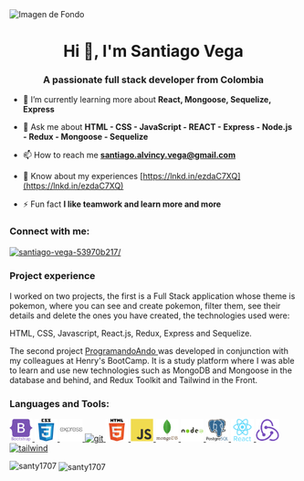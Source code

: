 
<img src="https://www.mejorconweb.com/images/programacion-web-barcelona.jpg" alt="Imagen de Fondo">

<h1 align="center">Hi 👋, I'm Santiago Vega</h1>
<h3 align="center">A passionate full stack developer from Colombia</h3>

- 🌱 I’m currently learning more about **React, Mongoose, Sequelize, Express**

- 💬 Ask me about **HTML - CSS - JavaScript - REACT - Express - Node.js - Redux - Mongoose - Sequelize**

- 📫 How to reach me **santiago.alvincy.vega@gmail.com**

- 📄 Know about my experiences [https://lnkd.in/ezdaC7XQ](https://lnkd.in/ezdaC7XQ)

- ⚡ Fun fact **I like teamwork and learn more and more**

<h3 align="left">Connect with me:</h3>
<p align="left">
<a href="https://linkedin.com/in/santiago-vega-53970b217/" target=”_blank”><img align="center" src="https://raw.githubusercontent.com/rahuldkjain/github-profile-readme-generator/master/src/images/icons/Social/linked-in-alt.svg" alt="santiago-vega-53970b217/" height="30" width="40" /></a>
</p>
 
<h3>Project experience</h3>
<p>
I worked on two projects, the first is a Full Stack application whose theme is pokemon, where you can see and create pokemon, filter them, see their details and delete the ones you have created, the technologies used were: </p>

<p> HTML, CSS, Javascript, React.js, Redux, Express and Sequelize. </p>

<p>The second project <a href="https://programando-ando-deploy.vercel.app/" target=”_blank”> ProgramandoAndo </a> was developed in conjunction with my colleagues at Henry's BootCamp. It is a study platform where I was able to learn and use new technologies such as MongoDB and Mongoose in the database and behind, and Redux Toolkit and Tailwind in the Front.</p>


<h3 align="left">Languages and Tools:</h3>
<p align="left"> <a href="https://getbootstrap.com" target="_blank" rel="noreferrer"> <img src="https://raw.githubusercontent.com/devicons/devicon/master/icons/bootstrap/bootstrap-plain-wordmark.svg" alt="bootstrap" width="40" height="40"/> </a> <a href="https://www.w3schools.com/css/" target="_blank" rel="noreferrer"> <img src="https://raw.githubusercontent.com/devicons/devicon/master/icons/css3/css3-original-wordmark.svg" alt="css3" width="40" height="40"/> </a> <a href="https://expressjs.com" target="_blank" rel="noreferrer"> <img src="https://raw.githubusercontent.com/devicons/devicon/master/icons/express/express-original-wordmark.svg" alt="express" width="40" height="40"/> </a> <a href="https://git-scm.com/" target="_blank" rel="noreferrer"> <img src="https://www.vectorlogo.zone/logos/git-scm/git-scm-icon.svg" alt="git" width="40" height="40"/> </a> <a href="https://www.w3.org/html/" target="_blank" rel="noreferrer"> <img src="https://raw.githubusercontent.com/devicons/devicon/master/icons/html5/html5-original-wordmark.svg" alt="html5" width="40" height="40"/> </a> <a href="https://developer.mozilla.org/en-US/docs/Web/JavaScript" target="_blank" rel="noreferrer"> <img src="https://raw.githubusercontent.com/devicons/devicon/master/icons/javascript/javascript-original.svg" alt="javascript" width="40" height="40"/> </a> <a href="https://www.mongodb.com/" target="_blank" rel="noreferrer"> <img src="https://raw.githubusercontent.com/devicons/devicon/master/icons/mongodb/mongodb-original-wordmark.svg" alt="mongodb" width="40" height="40"/> </a> <a href="https://nodejs.org" target="_blank" rel="noreferrer"> <img src="https://raw.githubusercontent.com/devicons/devicon/master/icons/nodejs/nodejs-original-wordmark.svg" alt="nodejs" width="40" height="40"/> </a> <a href="https://www.postgresql.org" target="_blank" rel="noreferrer"> <img src="https://raw.githubusercontent.com/devicons/devicon/master/icons/postgresql/postgresql-original-wordmark.svg" alt="postgresql" width="40" height="40"/> </a> <a href="https://reactjs.org/" target="_blank" rel="noreferrer"> <img src="https://raw.githubusercontent.com/devicons/devicon/master/icons/react/react-original-wordmark.svg" alt="react" width="40" height="40"/> </a> <a href="https://redux.js.org" target="_blank" rel="noreferrer"> <img src="https://raw.githubusercontent.com/devicons/devicon/master/icons/redux/redux-original.svg" alt="redux" width="40" height="40"/> </a> <a href="https://tailwindcss.com/" target="_blank" rel="noreferrer"> <img src="https://www.vectorlogo.zone/logos/tailwindcss/tailwindcss-icon.svg" alt="tailwind" width="40" height="40"/> </a> </p>

<p><img align="left" src="https://github-readme-stats.vercel.app/api/top-langs?username=santy1707&show_icons=true&theme=dark&locale=en&layout=compact" alt="santy1707" /></p>

<p>&nbsp;<img align="center" src="https://github-readme-stats.vercel.app/api?username=santy1707&show_icons=true&theme=dark&locale=en" alt="santy1707" /></p>
